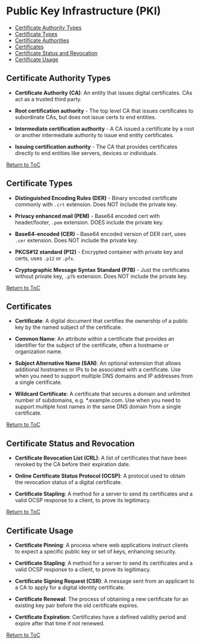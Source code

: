# Public Key Infrastructure (PKI)

- [Certificate Authority Types](#certificate-authority-types)
- [Certificate Types](#certificate-types)
- [Certificate Authorities](#certificate-authorities)
- [Certificates](#certificates)  
- [Certificate Status and Revocation](#certificate-status-and-revocation)
- [Certificate Usage](#certificate-usage)

## Certificate Authority Types

- **Certificate Authority (CA)**: An entity that issues digital certificates. CAs act as a trusted third party.

- **Root certification authority** - The top level CA that issues certificates to subordinate CAs, but does not issue certs to end entities.

- **Intermediate certification authority** - A CA issued a certificate by a root or another intermediate authority to issue end entity certificates.

- **Issuing certification authority** - The CA that provides certificates directly to end entities like servers, devices or individuals.

[Return to ToC](#public-key-infrastructure-pki)

## Certificate Types 

- **Distinguished Encoding Rules (DER)** - Binary encoded certificate commonly with `.crt` extension. Does NOT include the private key.

- **Privacy enhanced mail (PEM)** - Base64 encoded cert with header/footer, `.pem` extension. DOES include the private key.

- **Base64-encoded (CER)** - Base64 encoded version of DER cert, uses `.cer` extension. Does NOT include the private key.

- **PKCS#12 standard (P12)** - Encrypted container with private key and certs, uses `.p12` or `.pfx`.

- **Cryptographic Message Syntax Standard (P7B)** - Just the certificates without private key, `.p7b` extension. Does NOT include the private key.

[Return to ToC](#public-key-infrastructure-pki)


## Certificates

- **Certificate**: A digital document that certifies the ownership of a public key by the named subject of the certificate.

- **Common Name**: An attribute within a certificate that provides an identifier for the subject of the certificate, often a hostname or organization name.

- **Subject Alternative Name (SAN)**: An optional extension that allows additional hostnames or IPs to be associated with a certificate. Use when you need to support multiple DNS domains and IP addresses from a single certificate.

- **Wildcard Certificate**: A certificate that secures a domain and unlimited number of subdomains, e.g. *.example.com. Use when you need to support multiple host names in the same DNS domain from a single certificate.

[Return to ToC](#public-key-infrastructure-pki)

## Certificate Status and Revocation

- **Certificate Revocation List (CRL)**: A list of certificates that have been revoked by the CA before their expiration date.

- **Online Certificate Status Protocol (OCSP)**: A protocol used to obtain the revocation status of a digital certificate. 

- **Certificate Stapling**: A method for a server to send its certificates and a valid OCSP response to a client, to prove its legitimacy.

[Return to ToC](#public-key-infrastructure-pki)

## Certificate Usage  

- **Certificate Pinning**: A process where web applications instruct clients to expect a specific public key or set of keys, enhancing security.

- **Certificate Stapling**: A method for a server to send its certificates and a valid OCSP response to a client, to prove its legitimacy.

- **Certificate Signing Request (CSR)**: A message sent from an applicant to a CA to apply for a digital identity certificate. 

- **Certificate Renewal**: The process of obtaining a new certificate for an existing key pair before the old certificate expires.

- **Certificate Expiration**: Certificates have a defined validity period and expire after that time if not renewed.

[Return to ToC](#public-key-infrastructure-pki)